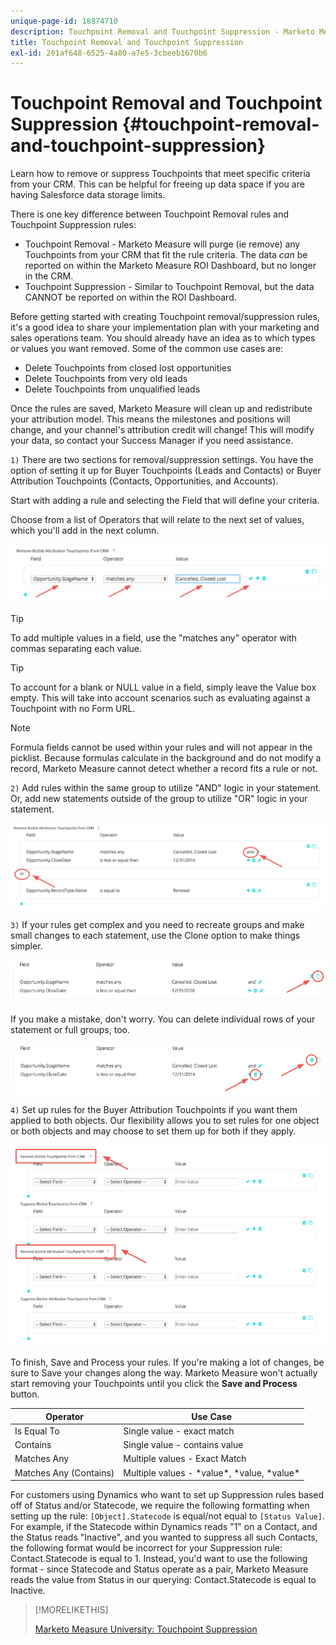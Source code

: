 ```yaml
---
unique-page-id: 18874710
description: Touchpoint Removal and Touchpoint Suppression - Marketo Measure - Product Documentation
title: Touchpoint Removal and Touchpoint Suppression
exl-id: 201af648-6525-4a80-a7e5-3cbeeb1670b6
---
```

# Touchpoint Removal and Touchpoint Suppression {#touchpoint-removal-and-touchpoint-suppression}

Learn how to remove or suppress Touchpoints that meet specific criteria from your CRM. This can be helpful for freeing up data space if you are having Salesforce data storage limits.
  
There is one key difference between Touchpoint Removal rules and Touchpoint Suppression rules:

* Touchpoint Removal - Marketo Measure will purge (ie remove) any Touchpoints from your CRM that fit the rule criteria. The data _can_ be reported on within the Marketo Measure ROI Dashboard, but no longer in the CRM.
* Touchpoint Suppression - Similar to Touchpoint Removal, but the data CANNOT be reported on within the ROI Dashboard.

Before getting started with creating Touchpoint removal/suppression rules, it's a good idea to share your implementation plan with your marketing and sales operations team. You should already have an idea as to which types or values you want removed. Some of the common use cases are:

* Delete Touchpoints from closed lost opportunities
* Delete Touchpoints from very old leads
* Delete Touchpoints from unqualified leads

Once the rules are saved, Marketo Measure will clean up and redistribute your attribution model. This means the milestones and positions will change, and your channel's attribution credit will change! This will modify your data, so contact your Success Manager if you need assistance.
  
`1)` There are two sections for removal/suppression settings. You have the option of setting it up for Buyer Touchpoints (Leads and Contacts) or Buyer Attribution Touchpoints (Contacts, Opportunities, and Accounts).  
  
Start with adding a rule and selecting the Field that will define your criteria.  
  
Choose from a list of Operators that will relate to the next set of values, which you'll add in the next column.
  
![](assets/1-1.png)

>[!TIP]
>
>To add multiple values in a field, use the "matches any" operator with commas separating each value.

>[!TIP]
>
>To account for a blank or NULL value in a field, simply leave the Value box empty. This will take into account scenarios such as evaluating against a Touchpoint with no Form URL.

>[!NOTE]
>
>Formula fields cannot be used within your rules and will not appear in the picklist. Because formulas calculate in the background and do not modify a record, Marketo Measure cannot detect whether a record fits a rule or not.

`2)` Add rules within the same group to utilize "AND" logic in your statement.
Or, add new statements outside of the group to utilize "OR" logic in your statement.
  
![](assets/2.png)
  
`3)` If your rules get complex and you need to recreate groups and make small changes to each statement, use the Clone option to make things simpler.
  
![](assets/3.png)
  
If you make a mistake, don't worry. You can delete individual rows of your statement or full groups, too.
  
![](assets/4.png)
  
`4)` Set up rules for the Buyer Attribution Touchpoints if you want them applied to both objects. Our flexibility allows you to set rules for one object or both objects and may choose to set them up for both if they apply.
  
![](assets/5.png)

To finish, Save and Process your rules. If you're making a lot of changes, be sure to Save your changes along the way. Marketo Measure won't actually start removing your Touchpoints until you click the **Save and Process** button.

| **Operator** |**Use Case** |
|---|---|
| Is Equal To |Single value - exact match |
| Contains |Single value - contains value |
| Matches Any |Multiple values - Exact Match |
| Matches Any (Contains) |Multiple values - &#42;value&#42;, &#42;value, &#42;value&#42; |

For customers using Dynamics who want to set up Suppression rules based off of Status and/or Statecode, we require the following formatting when setting up the rule: `[Object].Statecode` is equal/not equal to `[Status Value]`. For example, if the Statecode within Dynamics reads "1" on a Contact, and the Status reads "Inactive", and you wanted to suppress all such Contacts, the following format would be incorrect for your Suppression rule: Contact.Statecode is equal to 1. Instead, you'd want to use the following format - since Statecode and Status operate as a pair, Marketo Measure reads the value from Status in our querying: Contact.Statecode is equal to Inactive.

>[!MORELIKETHIS]
>
>[Marketo Measure University: Touchpoint Suppression](https://universityonline.marketo.com/courses/additional-features-1/#/page/5be3747e5b62f440323a4685)
